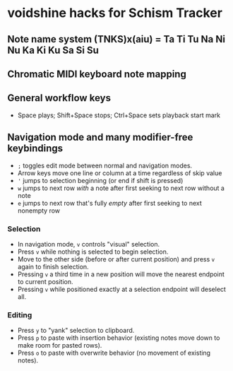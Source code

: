 # voidshine hacks for Schism Tracker

## Note name system (TNKS)x(aiu) = Ta Ti Tu Na Ni Nu Ka Ki Ku Sa Si Su

## Chromatic MIDI keyboard note mapping

## General workflow keys
- Space plays; Shift+Space stops; Ctrl+Space sets playback start mark

## Navigation mode and many modifier-free keybindings
- `;` toggles edit mode between normal and navigation modes.
- Arrow keys move one line or column at a time regardless of skip value
- `'` jumps to selection beginning (or end if shift is pressed)
- `w` jumps to next row *with* a note after first seeking to next row without a note
- `e` jumps to next row that's fully *empty* after first seeking to next nonempty row

### Selection
- In navigation mode, `v` controls "visual" selection.
- Press `v` while nothing is selected to begin selection.
- Move to the other side (before or after current position) and press `v` again to finish selection.
- Pressing `v` a third time in a new position will move the nearest endpoint to current position.
- Pressing `v` while positioned exactly at a selection endpoint will deselect all.

### Editing
- Press `y` to "yank" selection to clipboard.
- Press `p` to paste with insertion behavior (existing notes move down to make room for pasted rows).
- Press `o` to paste with overwrite behavior (no movement of existing notes).
